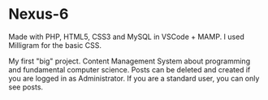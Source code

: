 # Nexus-6

Made with PHP, HTML5, CSS3 and MySQL in VSCode + MAMP. I used Milligram for the basic CSS.

My first "big" project. Content Management System about programming and fundamental computer science.
Posts can be deleted and created if you are logged in as Administrator. If you are a standard user, you can
only see posts.
